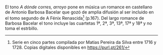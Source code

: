 El tono *A dónde corres, arroyo* pone en música un romance en castellano
de Antonio Barbosa Bacelar que gozó de amplia difusión al ser incluido
en el tomo segundo de A Fénix Renascida[^1] (p.167). Del largo romance
de Barbosa Bacelar el tono incluye las cuartetas 1ª, 2ª, 3ª, 13ª, 17ª y
18ª y no toma el estrbillo.

[^1]: Serie en cinco partes compilada por Matias Pereira da Silva entre
    1716 y 1728. Copias digitales disponibles en https://purl.pt/261/

